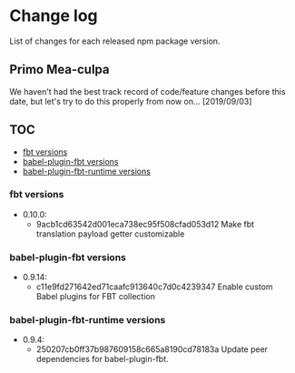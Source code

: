 # Change log

List of changes for each released npm package version.

## Primo Mea-culpa
We haven't had the best track record of code/feature changes before this date, but let's try to do this properly from now on... [2019/09/03]

## TOC

- [fbt versions](#fbt-versions)
- [babel-plugin-fbt versions](#babel-plugin-fbt-versions)
- [babel-plugin-fbt-runtime versions](#babel-plugin-fbt-runtime-versions)

### fbt versions

- 0.10.0:
  - 9acb1cd63542d001eca738ec95f508cfad053d12 Make fbt translation payload getter customizable

### babel-plugin-fbt versions

- 0.9.14:
  - c11e9fd271642ed71caafc913640c7d0c4239347 Enable custom Babel plugins for FBT collection

### babel-plugin-fbt-runtime versions

- 0.9.4:
  - 250207cb0ff37b987609158c665a8190cd78183a Update peer dependencies for babel-plugin-fbt.
